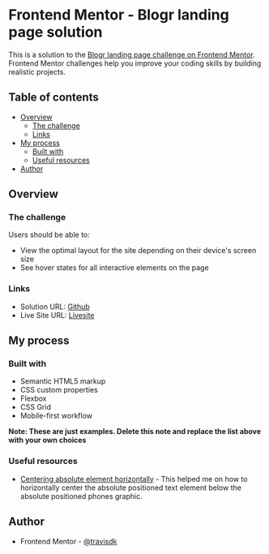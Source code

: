 # Frontend Mentor - Blogr landing page solution

This is a solution to the [Blogr landing page challenge on Frontend Mentor](https://www.frontendmentor.io/challenges/blogr-landing-page-EX2RLAApP). Frontend Mentor challenges help you improve your coding skills by building realistic projects.

## Table of contents

- [Overview](#overview)
  - [The challenge](#the-challenge)
  - [Links](#links)
- [My process](#my-process)
  - [Built with](#built-with)
  - [Useful resources](#useful-resources)
- [Author](#author)

## Overview

### The challenge

Users should be able to:

- View the optimal layout for the site depending on their device's screen size
- See hover states for all interactive elements on the page

### Links

- Solution URL: [Github](https://github.com/travisdk/blogr-landing-page)
- Live Site URL: [Livesite](https://travisdk.github.io/blogr-landing-page/)

## My process

### Built with

- Semantic HTML5 markup
- CSS custom properties
- Flexbox
- CSS Grid
- Mobile-first workflow

**Note: These are just examples. Delete this note and replace the list above with your own choices**

### Useful resources

- [Centering absolute element horizontally](https://css-tricks.com/forums/topic/horizontal-centering-of-an-absolute-element/) - This helped me on how to horizontally center the absolute positioned text element below the absolute positioned phones graphic.

## Author

- Frontend Mentor - [@travisdk](https://www.frontendmentor.io/profile/travisdk)
